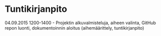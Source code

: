 # Tuntikirjanpito

04.09.2015 1200-1400 - Projektin alkuvalmisteluja, aiheen valinta, GitHub repon luonti, dokumentoinnin aloitus (aihemäärittely, tuntikirjanpito)
